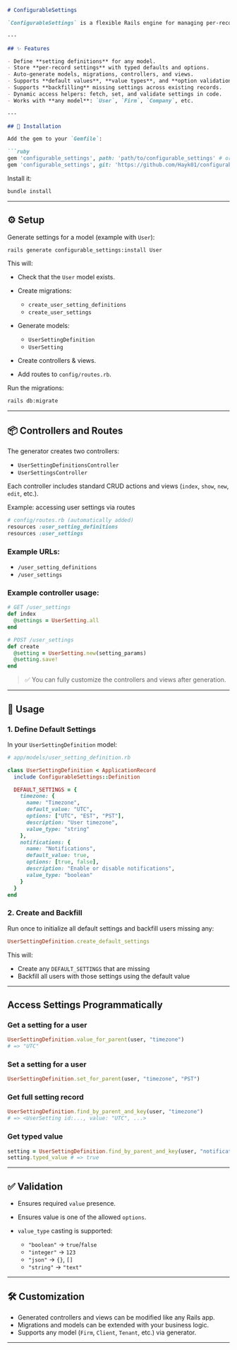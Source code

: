 ````md
# ConfigurableSettings

`ConfigurableSettings` is a flexible Rails engine for managing per-record configurable settings. It generates setting definitions, setting models, migrations, controllers, and views — all scoped to the model you specify (`User`, `Firm`, `Company`, etc.).

---

## ✨ Features

- Define **setting definitions** for any model.
- Store **per-record settings** with typed defaults and options.
- Auto-generate models, migrations, controllers, and views.
- Supports **default values**, **value types**, and **option validation**.
- Supports **backfilling** missing settings across existing records.
- Dynamic access helpers: fetch, set, and validate settings in code.
- Works with **any model**: `User`, `Firm`, `Company`, etc.

---

## 💾 Installation

Add the gem to your `Gemfile`:

```ruby
gem 'configurable_settings', path: 'path/to/configurable_settings' # or use git:
gem 'configurable_settings', git: 'https://github.com/Hayk01/configurable_settings.git'
````

Install it:

```bash
bundle install
```

---

## ⚙️ Setup

Generate settings for a model (example with `User`):

```bash
rails generate configurable_settings:install User
```

This will:

* Check that the `User` model exists.

* Create migrations:

  * `create_user_setting_definitions`
  * `create_user_settings`

* Generate models:

  * `UserSettingDefinition`
  * `UserSetting`

* Create controllers & views.

* Add routes to `config/routes.rb`.

Run the migrations:

```bash
rails db:migrate
```

---

## 📦 Controllers and Routes

The generator creates two controllers:

* `UserSettingDefinitionsController`
* `UserSettingsController`

Each controller includes standard CRUD actions and views (`index`, `show`, `new`, `edit`, etc.).

Example: accessing user settings via routes

```ruby
# config/routes.rb (automatically added)
resources :user_setting_definitions
resources :user_settings
```

### Example URLs:

* `/user_setting_definitions`
* `/user_settings`

### Example controller usage:

```ruby
# GET /user_settings
def index
  @settings = UserSetting.all
end

# POST /user_settings
def create
  @setting = UserSetting.new(setting_params)
  @setting.save!
end
```

> ✅ You can fully customize the controllers and views after generation.

---

## 🚀 Usage

### 1. Define Default Settings

In your `UserSettingDefinition` model:

```ruby
# app/models/user_setting_definition.rb

class UserSettingDefinition < ApplicationRecord
  include ConfigurableSettings::Definition

  DEFAULT_SETTINGS = {
    timezone: {
      name: "Timezone",
      default_value: "UTC",
      options: ["UTC", "EST", "PST"],
      description: "User timezone",
      value_type: "string"
    },
    notifications: {
      name: "Notifications",
      default_value: true,
      options: [true, false],
      description: "Enable or disable notifications",
      value_type: "boolean"
    }
  }
end
```

### 2. Create and Backfill

Run once to initialize all default settings and backfill users missing any:

```ruby
UserSettingDefinition.create_default_settings
```

This will:

* Create any `DEFAULT_SETTINGS` that are missing
* Backfill all users with those settings using the default value

---

## Access Settings Programmatically

### Get a setting for a user

```ruby
UserSettingDefinition.value_for_parent(user, "timezone")
# => "UTC"
```

### Set a setting for a user

```ruby
UserSettingDefinition.set_for_parent(user, "timezone", "PST")
```

### Get full setting record

```ruby
UserSettingDefinition.find_by_parent_and_key(user, "timezone")
# => <UserSetting id:..., value: "UTC", ...>
```

### Get typed value

```ruby
setting = UserSettingDefinition.find_by_parent_and_key(user, "notifications")
setting.typed_value # => true
```

---

## ✅ Validation

* Ensures required `value` presence.
* Ensures value is one of the allowed `options`.
* `value_type` casting is supported:

  * `"boolean"` → `true`/`false`
  * `"integer"` → `123`
  * `"json"` → `{}`, `[]`
  * `"string"` → `"text"`

---

## 🛠️ Customization

* Generated controllers and views can be modified like any Rails app.
* Migrations and models can be extended with your business logic.
* Supports any model (`Firm`, `Client`, `Tenant`, etc.) via generator.

---
